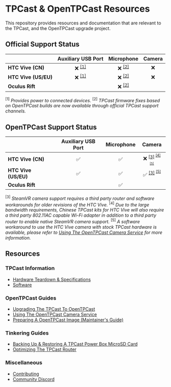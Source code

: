 # TPCast & OpenTPCast Resources

This repository provides resources and documentation that are relevant to the TPCast, and the OpenTPCast upgrade project.

## Official Support Status
|                      | **Auxiliary USB Port** | **Microphone**      | **Camera** |
| -------------------- | :--------------------: | :-----------------: | :--------: |
| **HTC Vive (CN)**    | :x: <sup>[[1]](#f1)    | :x: <sup>[[2]](#f2) | :x:        |
| **HTC Vive (US/EU)** | :x: <sup>[[1]](#f1)    | :x: <sup>[[2]](#f2) | :x:        |
| **Oculus Rift**      |                        | :x: <sup>[[2]](#f2) |            |

<sup><a name="f1">[1]</a></sup> *Provides power to connected devices.*
<sup><a name="f2">[2]</a></sup> *TPCast firmware fixes based on OpenTPCast builds are now available through official TPCast support channels.*

## OpenTPCast Support Status
|                      | **Auxiliary USB Port** | **Microphone**     | **Camera**                                          |
| -------------------- | :--------------------: | :----------------: | :-------------------------------------------------: |
| **HTC Vive (CN)**    | :white_check_mark:     | :white_check_mark: | :x: <sup>[[3]](#f3) <sup>[[4]](#f4) <sup>[[5]](#f5) |
| **HTC Vive (US/EU)** | :white_check_mark:     | :white_check_mark: | :white_check_mark: <sup>[[3]](#f3) <sup>[[5]](#f5)  |
| **Oculus Rift**      |                        | :white_check_mark: |                                                     |

<sup><a name="f3">[3]</a></sup> *SteamVR camera support requires a third party router and software workarounds for older revisions of the HTC Vive.*
<sup><a name="f4">[4]</a></sup> *Due to the large bandwidth requirements, Chinese TPCast kits for HTC Vive will also require a third party 802.11AC capable Wi-Fi adapter in addition to a third party router to enable native SteamVR camera support.*
<sup><a name="f5">[5]</a></sup> *A software workaround to use the HTC Vive camera with stock TPCast hardware is available, please refer to [Using The OpenTPCast Camera Service](guides/CAMERASTREAM.md) for more information.*

## Resources

### TPCast Information
- [Hardware Teardown & Specifications](HARDWARE.md)
- [Software](SOFTWARE.md)

### OpenTPCast Guides
- [Upgrading The TPCast To OpenTPCast](guides/UPGRADE.md)
- [Using The OpenTPCast Camera Service](guides/CAMERASTREAM.md)
- [Preparing A OpenTPCast Image (Maintainer's Guide)](guides/PREPAREIMAGE.md)

### Tinkering Guides
- [Backing Up & Restoring A TPCast Power Box MicroSD Card](guides/SDCARD.md)
- [Optimizing The TPCast Router](guides/ROUTER.md)

### Miscellaneous
- [Contributing](CONTRIBUTING.md)
- [Community Discord](https://discord.gg/kAbqRGC)
